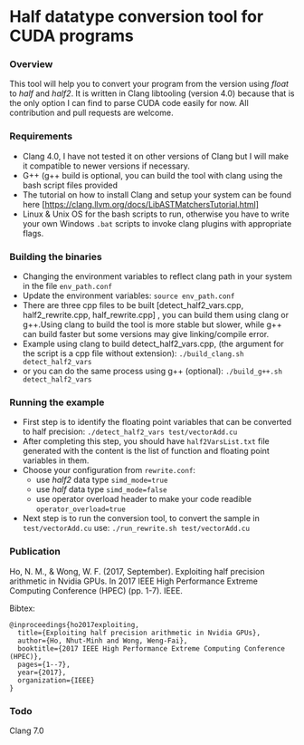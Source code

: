 # Half datatype conversion tool for CUDA programs
### Overview
This tool will help you to convert your program from the version using *float* to *half* and *half2*.
It is written in Clang libtooling (version 4.0) because that is the only option I can find to parse CUDA code easily for now.
All contribution and pull requests are welcome.

### Requirements 
- Clang 4.0, I have not tested it on other versions of Clang but I will make it compatible to newer versions if necessary.
- G++ (g++ build is optional, you can build the tool with clang using the bash script files provided
- The tutorial on how to install Clang and setup your system can be found here [https://clang.llvm.org/docs/LibASTMatchersTutorial.html]
- Linux & Unix OS for the bash scripts to run, otherwise you have to write your own Windows `.bat` scripts  to invoke clang plugins with appropriate flags.
### Building the binaries
- Changing the environment variables to reflect clang path in your system in the file `env_path.conf`
- Update the environment variables: `source env_path.conf` 
- There are three cpp files to be built [detect_half2_vars.cpp, half2_rewrite.cpp, half_rewrite.cpp] , you can build them using clang or g++.Using clang to build the tool is more stable but slower, while g++ can build faster but some versions may give linking/compile error. 
- Example using clang to build detect_half2_vars.cpp, (the argument for the script is a cpp file without extension): `./build_clang.sh detect_half2_vars`
- or you can do the same process using g++ (optional): `./build_g++.sh detect_half2_vars`

### Running the example
- First step is to identify the floating point variables that can be converted to half precision: 
`./detect_half2_vars test/vectorAdd.cu`
- After completing this step, you should have `half2VarsList.txt` file generated with the content is the list of function and floating point variables in them. 
- Choose your configuration from `rewrite.conf`:
  * use *half2* data type `simd_mode=true`
  * use *half* data type `simd_mode=false`
  * use operator overload header to make your code readible `operator_overload=true`
- Next step is to run the conversion tool, to convert the sample in `test/vectorAdd.cu` use: `./run_rewrite.sh test/vectorAdd.cu`
### Publication 
Ho, N. M., & Wong, W. F. (2017, September). Exploiting half precision arithmetic in Nvidia GPUs. In 2017 IEEE High Performance Extreme Computing Conference (HPEC) (pp. 1-7). IEEE.

Bibtex: 

```
@inproceedings{ho2017exploiting,
  title={Exploiting half precision arithmetic in Nvidia GPUs},
  author={Ho, Nhut-Minh and Wong, Weng-Fai},
  booktitle={2017 IEEE High Performance Extreme Computing Conference (HPEC)},
  pages={1--7},
  year={2017},
  organization={IEEE}
}
```

### Todo
Clang 7.0











